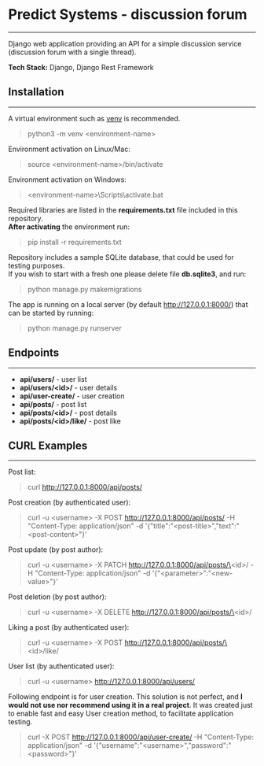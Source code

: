 # Predict Systems - discussion forum

---

Django web application providing an API for a simple discussion service (discussion forum with a single thread).   

**Tech Stack:** Django, Django Rest Framework

## Installation

---

A virtual environment such as [venv](https://docs.python.org/3/library/venv.html) is recommended.

> python3 -m venv \<environment-name\>

Environment activation on Linux/Mac:
> source \<environment-name\>/bin/activate

Environment activation on Windows:
> \<environment-name\>\Scripts\activate.bat

Required libraries are listed in the **requirements.txt** file included in this repository.  
**After activating** the environment run: 

> pip install -r requirements.txt

Repository includes a sample SQLite database, that could be used for testing purposes.  
If you wish to start with a fresh one please delete file **db.sqlite3**, and run:
> python manage.py makemigrations

The app is running on a local server (by default http://127.0.0.1:8000/) that can be started by running:
> python manage.py runserver



## Endpoints

---
 
- **api/users/** - user list
- **api/users/\<id\>/** - user details
- **api/user-create/** - user creation
- **api/posts/** - post list
- **api/posts/\<id\>/** - post details
- **api/posts/\<id\>/like/** - post like

## CURL Examples

---

Post list:
> curl http://127.0.0.1:8000/api/posts/

Post creation (by authenticated user):
> curl -u \<username\> -X POST http://127.0.0.1:8000/api/posts/ -H "Content-Type: application/json" -d '{"title":"\<post-title\>","text":"\<post-content\>"}'

Post update (by post author):
> curl -u \<username\> -X PATCH http://127.0.0.1:8000/api/posts/\<id\>/ -H "Content-Type: application/json" -d '{"\<parameter\>":"\<new-value\>"}'

Post deletion (by post author):
> curl -u \<username\> -X DELETE http://127.0.0.1:8000/api/posts/\<id\>/

Liking a post (by authenticated user):
> curl -u \<username\> -X POST http://127.0.0.1:8000/api/posts/\<id\>/like/

User list (by authenticated user):
> curl -u \<username\> http://127.0.0.1:8000/api/users/

Following endpoint is for user creation. This solution is not perfect, and **I would not use nor recommend using it in a real project**.
It was created just to enable fast and easy User creation method, to facilitate application testing.
> curl -X POST http://127.0.0.1:8000/api/user-create/ -H "Content-Type: application/json" -d '{"username":"\<username\>","password":"\<password\>"}'
